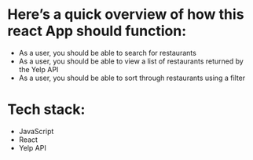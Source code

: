 # Here’s a quick overview of how this react App should function:

- As a user, you should be able to search for restaurants
- As a user, you should be able to view a list of restaurants returned by the Yelp API
- As a user, you should be able to sort through restaurants using a filter


# Tech stack: 

- JavaScript 
- React 
- Yelp API


